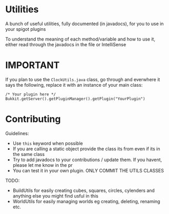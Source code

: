 # Utilities
A bunch of useful utilities, fully documented (in javadocs), for you to use in your spigot plugins

To understand the meaning of each method/variable and how to use it, either read through the javadocs in the file or IntelliSense

# IMPORTANT
If you plan to use the `ClockUtils.java` class, go through and everwhere it says the following, replace it with an instance of your main class:

```
/* Your plugin here */  Bukkit.getServer().getPluginManager().getPlugin("YourPlugin")
```

# Contributing
Guidelines:
  - Use `this` keyword when possible
  - If you are calling a static object provide the class its from even if its in the same class
  - Try to add javadocs to your contributions / update them. If you havent, please let me know in the pr
  - You can test it in your own plugin. ONLY COMMIT THE UTILS CLASSES

TODO:
  - BuildUtils for easily creating cubes, squares, circles, cylenders and anything else you might find usful in this
  - WorldUtils for easily managing worlds eg creating, deleting, renaming etc.
